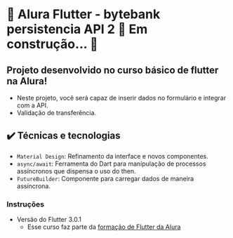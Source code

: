 # 🚧  Alura Flutter - bytebank persistencia API 2 🚀 Em construção...  🚧


## Projeto desenvolvido no curso básico de flutter na Alura!
- Neste projeto, você será capaz de inserir dados no formulário e integrar com a API.
- Validação de transferência.

## ✔️ Técnicas e tecnologias

- `Material Design`: Refinamento da interface e novos componentes.
- `async/await`: Ferramenta do Dart para manipulação de processos assíncronos que dispensa o uso do then.
- `FutureBuilder`: Componente para carregar dados de maneira assíncrona.

### Instruções
  - Versão do Flutter 3.0.1
    - Esse curso faz parte da [formação de Flutter da Alura](https://cursos.alura.com.br/formacao-flutter)
